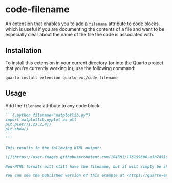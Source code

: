 # code-filename

An extension that enables you to add a `filename` attribute to code blocks, which is useful if you are documenting the contents of a file and want to be especially clear about the name of the file the code is associated with. 

## Installation

To install this extension in your current directory (or into the Quarto project that you're currently working in),  use the following command:

```
quarto install extension quarto-ext/code-filename
```

## Usage

Add the `filename` attribute to any code block:

````markdown
```{.python filename="matplotlib.py"}
import matplotlib.pyplot as plt
plt.plot([1,23,2,4])
plt.show()
```
```

This results in the following HTML output:

![](https://user-images.githubusercontent.com/104391/178159800-e3b74510-97e7-469c-87cf-b49cac8602f9.png)

Non-HTML formats will still have the filename, but it will simply be shown in bold above the code block.

You can see the published version of this example at <https://quarto-ext.github.io/code-filename/>.

